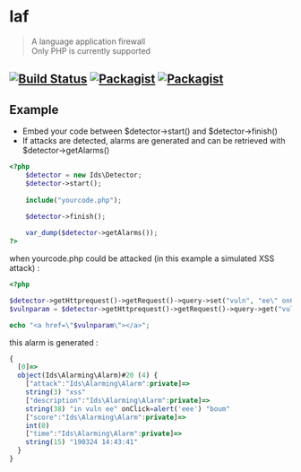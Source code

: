 # laf
> A language application firewall  
> Only PHP is currently supported

[![Build Status](https://travis-ci.org/designsecurity/laf.svg?branch=master)](https://travis-ci.org/designsecurity/laf) [![Packagist](https://img.shields.io/packagist/v/designsecurity/laf.svg)](https://packagist.org/packages/designsecurity/laf) [![Packagist](https://img.shields.io/packagist/l/designsecurity/laf.svg)](LICENSE)
---
## Example
- Embed your code between $detector->start() and $detector->finish()
- If attacks are detected, alarms are generated and can be retrieved with $detector->getAlarms()

```php
<?php
    $detector = new Ids\Detector;
    $detector->start();
        
    include("yourcode.php");

    $detector->finish();
    
    var_dump($detector->getAlarms());
?>
```

when yourcode.php could be attacked (in this example a simulated XSS attack) :
```php
<?php

$detector->getHttprequest()->getRequest()->query->set("vuln", "ee\" onClick=alert('eee') \"boum");
$vulnparam = $detector->getHttprequest()->getRequest()->query->get("vuln");

echo "<a href=\"$vulnparam\"></a>";
```

this alarm is generated :
```javascript
{
  [0]=>
  object(Ids\Alarming\Alarm)#20 (4) {
    ["attack":"Ids\Alarming\Alarm":private]=>
    string(3) "xss"
    ["description":"Ids\Alarming\Alarm":private]=>
    string(38) "in vuln ee" onClick=alert('eee') "boum"
    ["score":"Ids\Alarming\Alarm":private]=>
    int(0)
    ["time":"Ids\Alarming\Alarm":private]=>
    string(15) "190324 14:43:41"
  }
}
```

